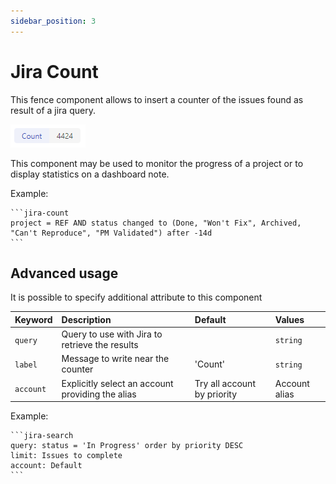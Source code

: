 ```yaml
---
sidebar_position: 3
---
```

# Jira Count

This fence component allows to insert a counter of the issues found as result of a jira query.

![jira-count1](/img/jira-count1.png)

This component may be used to monitor the progress of a project or to display statistics on a dashboard note.

Example:
````
```jira-count
project = REF AND status changed to (Done, "Won't Fix", Archived, "Can't Reproduce", "PM Validated") after -14d
```
````

## Advanced usage

It is possible to specify additional attribute to this component

| Keyword | Description | Default | Values |
| :- | :- | :- | :- |
| `query` | Query to use with Jira to retrieve the results |  | `string` |
| `label` | Message to write near the counter | 'Count' | `string` |
| `account` | Explicitly select an account providing the alias | Try all account by priority | Account alias |

Example:

````
```jira-search
query: status = 'In Progress' order by priority DESC
limit: Issues to complete
account: Default
```
````
